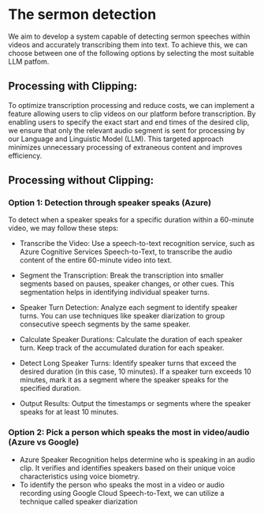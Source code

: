 # The sermon detection
We aim to develop a system capable of detecting sermon speeches within videos and accurately transcribing them into text. 
To achieve this, we can choose between one of the following options by selecting the most suitable LLM patfom.

## Processing with Clipping:

To optimize transcription processing and reduce costs, we can implement a feature allowing users to clip videos on our platform before transcription. By enabling users to specify the exact start and end times of the desired clip, we ensure that only the relevant audio segment is sent for processing by our Language and Linguistic Model (LLM). This targeted approach minimizes unnecessary processing of extraneous content and improves efficiency.

## Processing without Clipping:

### Option 1: Detection through speaker speaks (Azure)

To detect when a speaker speaks for a specific duration within a 60-minute video, we may follow these steps:

- Transcribe the Video:
Use a speech-to-text recognition service, such as Azure Cognitive Services Speech-to-Text, to transcribe the audio content of the entire 60-minute video into text.

- Segment the Transcription:
Break the transcription into smaller segments based on pauses, speaker changes, or other cues. This segmentation helps in identifying individual speaker turns.

- Speaker Turn Detection:
Analyze each segment to identify speaker turns. You can use techniques like speaker diarization to group consecutive speech segments by the same speaker.

- Calculate Speaker Durations:
Calculate the duration of each speaker turn. Keep track of the accumulated duration for each speaker.

- Detect Long Speaker Turns:
Identify speaker turns that exceed the desired duration (in this case, 10 minutes). If a speaker turn exceeds 10 minutes, mark it as a segment where the speaker speaks for the specified duration.

- Output Results:
Output the timestamps or segments where the speaker speaks for at least 10 minutes.

### Option 2: Pick a person which speaks the most in video/audio (Azure vs Google)
- Azure Speaker Recognition helps determine who is speaking in an audio clip. It verifies and identifies speakers based on their unique voice characteristics using voice biometry.
- To identify the person who speaks the most in a video or audio recording using Google Cloud Speech-to-Text, we can utilize a technique called speaker diarization




